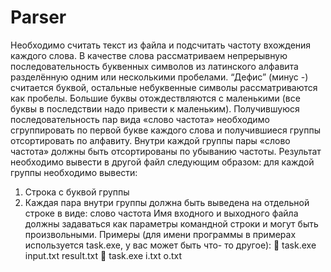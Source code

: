 # Parser
Необходимо считать текст из файла и подсчитать частоту вхождения каждого слова.
В качестве слова рассматриваем непрерывную последовательность буквенных символов из латинского
алфавита разделённую одним или несколькими пробелами. “Дефис” (минус -) считается буквой, остальные
небуквенные символы рассматриваются как пробелы. Большие буквы отождествляются с маленькими (все
буквы в последствии надо привести к маленьким).
Получившуюся последовательность пар вида «слово частота» необходимо сгруппировать по первой букве
каждого слова и получившиеся группы отсортировать по алфавиту. Внутри каждой группы пары «слово
частота» должны быть отсортированы по убыванию частоты.
Результат необходимо вывести в другой файл следующим образом: для каждой группы необходимо
вывести:
1. Строка с буквой группы
2. Каждая пара внутри группы должна быть выведена на отдельной строке в виде: слово частота
Имя входного и выходного файла должны задаваться как параметры командной строки и могут быть
произвольными. Примеры (для имени программы в примерах используется task.exe, у вас может быть что-
то другое):
 task.exe input.txt result.txt
 task.exe i.txt o.txt
